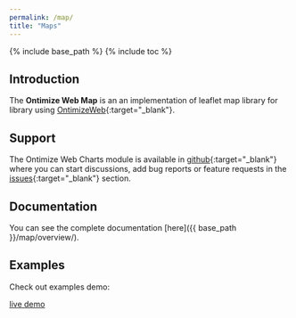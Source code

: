 ```yaml
---
permalink: /map/
title: "Maps"
---
```


{% include base_path %}
{% include toc %}

## Introduction

The **Ontimize Web Map** is an an implementation of leaflet map library for library using [OntimizeWeb](https://github.com/OntimizeWeb/ontimize-web-ngx){:target="_blank"}.

## Support
The Ontimize Web Charts module is available in [github](https://github.com/OntimizeWeb/ontimize-web-ngx-map){:target="_blank"} where you can start discussions, add bug reports or feature requests in the [issues](https://github.com/OntimizeWeb/ontimize-web-ngx-map/issues){:target="_blank"} section.

## Documentation
You can see the complete documentation [here]({{ base_path }}/map/overview/).

## Examples

Check out examples demo:
<p>
  <a href="https://ontimizeweb.github.io/ontimize-web-ngx-map" target="_blank" class="btn btn--success">
    <i class="fa fa-play"></i>
    live demo
  </a>
</p>